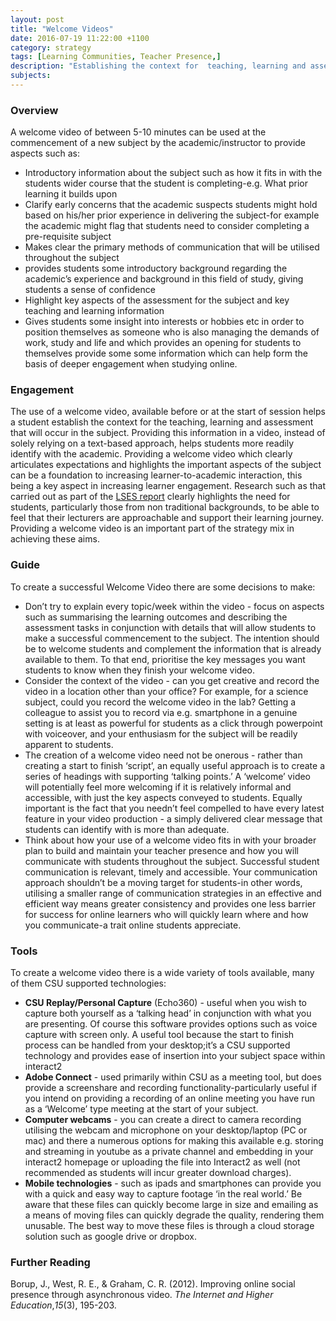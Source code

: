 ```yaml
---
layout: post
title: "Welcome Videos"
date: 2016-07-19 11:22:00 +1100
category: strategy
tags: [Learning Communities, Teacher Presence,]
description: "Establishing the context for  teaching, learning and assessment in your subject "
subjects:
---
```


### Overview

A welcome video of between 5-10 minutes can be used at the commencement of a new subject by the academic/instructor to provide aspects such as:

- Introductory information about the subject such as how it fits in with the students wider course that the student is completing-e.g. What prior learning it builds upon
- Clarify early concerns that the academic suspects students might hold based on his/her prior experience in delivering the subject-for example the academic might flag that students need to consider completing a pre-requisite subject
- Makes clear the primary methods of communication that will be utilised throughout the subject
- provides students some introductory background regarding the academic’s experience and background in this field of study, giving students a sense of confidence
- Highlight key aspects of the assessment for the subject and key teaching and learning information
- Gives students some insight into interests or hobbies etc in order to position themselves as someone who is also managing the demands of work, study and life and which provides an opening for students to themselves provide some some information which can help form the basis of deeper engagement when studying online.

### Engagement

The use of a welcome video, available before or at the start of session helps a student establish the context for the teaching, learning and assessment that will occur in the subject. Providing this information in a video, instead of solely relying on a text-based approach, helps students more readily identify with the academic. Providing a welcome video which clearly articulates expectations and highlights the important aspects of the subject can be a foundation to increasing learner-to-academic interaction, this being a key aspect in increasing learner engagement. Research such as that carried out as part of the [LSES report](http://www.lowses.edu.au/assets/ALTC%20LSES%20Final%20Report%202012.pdf) clearly highlights the need for students, particularly those from non traditional backgrounds, to be able to feel that their lecturers are approachable and support their learning journey. Providing a welcome video is an important part of the strategy mix in achieving these aims.

### Guide

To create a successful Welcome Video there are some decisions to make:

- Don’t try to explain every topic/week within the video - focus on aspects such as summarising the learning outcomes and describing the assessment tasks in conjunction with details that will allow students to make a successful commencement to the subject. The intention should be to welcome students and complement the information that is already available to them. To that end, prioritise the key messages you want students to know when they finish your welcome video.
- Consider the context of the video - can you get creative and record the video in a location other than your office? For example, for a science subject, could you record the welcome video in the lab? Getting a colleague to assist you to record via e.g. smartphone in a genuine setting is at least as powerful for students as a click through powerpoint with voiceover, and your enthusiasm for the subject will be readily apparent to students.
- The creation of a welcome video need not be onerous - rather than creating a start to finish ‘script’, an equally useful approach is to create a series of headings with supporting ‘talking points.’ A ‘welcome’ video will potentially feel more welcoming if it is relatively informal and accessible, with just the key aspects conveyed to students. Equally important is the fact that you needn’t feel compelled to have every latest feature in your video production - a simply delivered clear message that students can identify with is more than adequate.
- Think about how your use of a welcome video fits in with your broader plan to build and maintain your teacher presence and how you will communicate with students throughout the subject. Successful student communication is relevant, timely and accessible. Your communication approach shouldn’t be a moving target for students-in other words, utilising a smaller range of communication strategies in an effective and efficient way means greater consistency and provides one less barrier for success for online learners who will quickly learn where and how you communicate-a trait online students appreciate.

### Tools

To create a welcome video there is a wide variety of tools available, many of them CSU supported technologies:

- **CSU Replay/Personal Capture** (Echo360) - useful when you wish to capture both yourself as a ‘talking head’ in conjunction with what you are presenting. Of course this software provides options such as voice capture with screen only. A useful tool because the start to finish process can be handled from your desktop;it’s a CSU supported technology and provides ease of insertion into your subject space within interact2
- **Adobe Connect** - used primarily within CSU as a meeting tool, but does provide a screenshare and recording functionality-particularly useful if you intend on providing a recording of an online meeting you have run as a ‘Welcome’ type meeting at the start of your subject.
- **Computer webcams** - you can create a direct to camera recording utilising the webcam and microphone on your desktop/laptop (PC or mac) and there a numerous options for making this available e.g. storing and streaming in youtube as a private channel and embedding in your interact2 homepage or uploading the file into Interact2 as well (not recommended as students will incur greater download charges). 
- **Mobile technologies** - such as ipads and smartphones can provide you with a quick and easy way to capture footage ‘in the real world.’ Be aware that these files can quickly become large in size and emailing as a means of moving files can quickly degrade the quality, rendering them unusable. The best way to move these files is through a cloud storage solution such as google drive or dropbox.

### Further Reading

<div class="apa-ref" markdown="1">

Borup, J., West, R. E., & Graham, C. R. (2012). Improving online social presence through asynchronous video. *The Internet and Higher Education*,*15*(3), 195-203.

</div>
